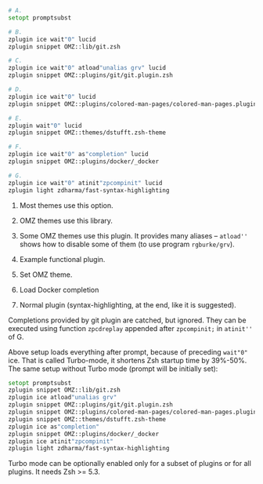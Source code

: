 ``` zsh
# A.
setopt promptsubst

# B.
zplugin ice wait"0" lucid
zplugin snippet OMZ::lib/git.zsh

# C.
zplugin ice wait"0" atload"unalias grv" lucid
zplugin snippet OMZ::plugins/git/git.plugin.zsh

# D.
zplugin ice wait"0" lucid
zplugin snippet OMZ::plugins/colored-man-pages/colored-man-pages.plugin.zsh

# E.
zplugin wait"0" lucid
zplugin snippet OMZ::themes/dstufft.zsh-theme

# F.
zplugin ice wait"0" as"completion" lucid
zplugin snippet OMZ::plugins/docker/_docker

# G.
zplugin ice wait"0" atinit"zpcompinit" lucid
zplugin light zdharma/fast-syntax-highlighting
```

1.  Most themes use this option.

2.  OMZ themes use this library.

3.  Some OMZ themes use this plugin. It provides many aliases –
    `atload''` shows how to disable some of them (to use program
    `rgburke/grv`).

4.  Example functional plugin.

5.  Set OMZ theme.

6.  Load Docker completion

7.  Normal plugin (syntax-highlighting, at the end, like it is
    suggested).

Completions provided by git plugin are catched, but ignored. They can be
executed using function `zpcdreplay` appended after `zpcompinit;` in
`atinit''` of G.

Above setup loads everything after prompt, because of preceding
`wait"0"` ice. That is called Turbo-mode, it shortens Zsh startup time
by 39%-50%. The same setup without Turbo mode (prompt will be initially
set):

``` zsh
setopt promptsubst
zplugin snippet OMZ::lib/git.zsh
zplugin ice atload"unalias grv"
zplugin snippet OMZ::plugins/git/git.plugin.zsh
zplugin snippet OMZ::plugins/colored-man-pages/colored-man-pages.plugin.zsh
zplugin snippet OMZ::themes/dstufft.zsh-theme
zplugin ice as"completion"
zplugin snippet OMZ::plugins/docker/_docker
zplugin ice atinit"zpcompinit"
zplugin light zdharma/fast-syntax-highlighting
```

Turbo mode can be optionally enabled only for a subset of plugins or for
all plugins. It needs Zsh \>= 5.3.
